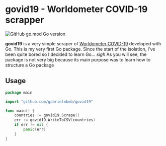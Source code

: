 # govid19 - Worldometer COVID-19 scrapper

![GitHub go.mod Go version](https://img.shields.io/github/go-mod/go-version/gabrielmbmb/govid19)

**govid19** is a very simple scraper of [Worldometer COVID-19](https://www.worldometers.info/coronavirus/) developed with Go. 
This is my very first Go package. Since the start of the isolation, I've been quite bored so I decided to learn Go... *sigh*
As you will see, the package is not very big because its main purpose was to learn how to structure a Go package

## Usage

```go
package main

import "github.com/gabrielmbmb/govid19"

func main() {
	countries := govid19.Scrape()
	err := govid19.WriteToCSV(countries)
	if err != nil {
		panic(err)
	}
}
```
